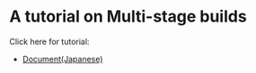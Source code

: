 # A tutorial on Multi-stage builds

Click here for tutorial:

- [Document(Japanese)](https://zenn.dev/farstep/articles/a7819ec705dcc0)
